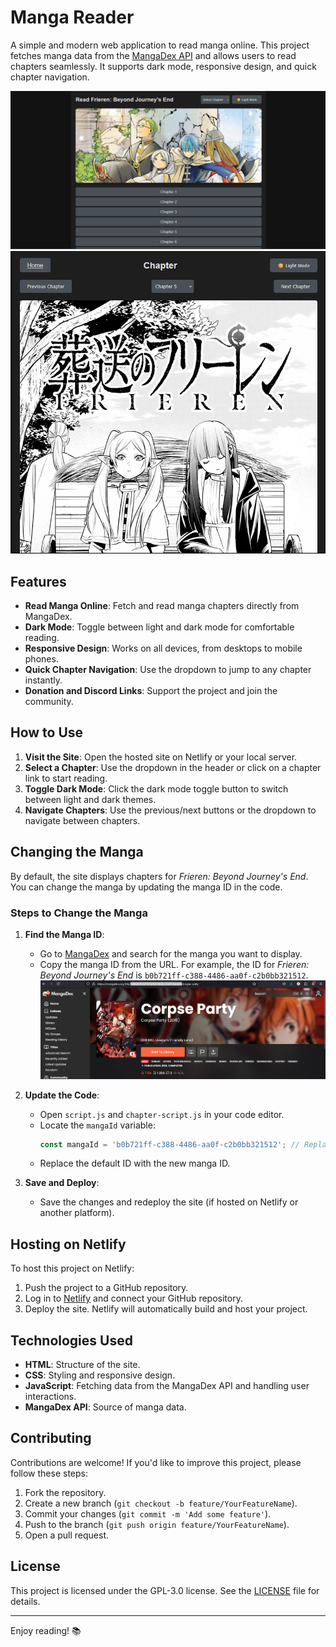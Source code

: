 # Manga Reader

A simple and modern web application to read manga online. This project fetches manga data from the [MangaDex API](https://api.mangadex.org/) and allows users to read chapters seamlessly. It supports dark mode, responsive design, and quick chapter navigation.

![Screenshot of the Manga Reader](Screenshot.png) <!-- Add a screenshot if you have one -->
![Screenshot of the Manga Reader](Screenshot2.png) <!-- Add a screenshot if you have one -->

## Features

- **Read Manga Online**: Fetch and read manga chapters directly from MangaDex.
- **Dark Mode**: Toggle between light and dark mode for comfortable reading.
- **Responsive Design**: Works on all devices, from desktops to mobile phones.
- **Quick Chapter Navigation**: Use the dropdown to jump to any chapter instantly.
- **Donation and Discord Links**: Support the project and join the community.

## How to Use

1. **Visit the Site**: Open the hosted site on Netlify or your local server.
2. **Select a Chapter**: Use the dropdown in the header or click on a chapter link to start reading.
3. **Toggle Dark Mode**: Click the dark mode toggle button to switch between light and dark themes.
4. **Navigate Chapters**: Use the previous/next buttons or the dropdown to navigate between chapters.

## Changing the Manga

By default, the site displays chapters for *Frieren: Beyond Journey's End*. You can change the manga by updating the manga ID in the code.

### Steps to Change the Manga

1. **Find the Manga ID**:
   - Go to [MangaDex](https://mangadex.org/) and search for the manga you want to display.
   - Copy the manga ID from the URL. For example, the ID for *Frieren: Beyond Journey's End* is `b0b721ff-c388-4486-aa0f-c2b0bb321512`.
   ![The ID is in the url as shown below](Screenshot3.png) 

2. **Update the Code**:
   - Open `script.js` and `chapter-script.js` in your code editor.
   - Locate the `mangaId` variable:
     ```javascript
     const mangaId = 'b0b721ff-c388-4486-aa0f-c2b0bb321512'; // Replace with your manga ID
     ```
   - Replace the default ID with the new manga ID.

3. **Save and Deploy**:
   - Save the changes and redeploy the site (if hosted on Netlify or another platform).

## Hosting on Netlify

To host this project on Netlify:

1. Push the project to a GitHub repository.
2. Log in to [Netlify](https://www.netlify.com/) and connect your GitHub repository.
3. Deploy the site. Netlify will automatically build and host your project.

## Technologies Used

- **HTML**: Structure of the site.
- **CSS**: Styling and responsive design.
- **JavaScript**: Fetching data from the MangaDex API and handling user interactions.
- **MangaDex API**: Source of manga data.

## Contributing

Contributions are welcome! If you'd like to improve this project, please follow these steps:

1. Fork the repository.
2. Create a new branch (`git checkout -b feature/YourFeatureName`).
3. Commit your changes (`git commit -m 'Add some feature'`).
4. Push to the branch (`git push origin feature/YourFeatureName`).
5. Open a pull request.

## License

This project is licensed under the GPL-3.0 license. See the [LICENSE](LICENSE) file for details.

---

Enjoy reading! 📚

